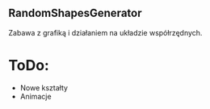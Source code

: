 ## RandomShapesGenerator
Zabawa z grafiką i działaniem na układzie współrzędnych.
# ToDo:
- Nowe kształty
- Animacje